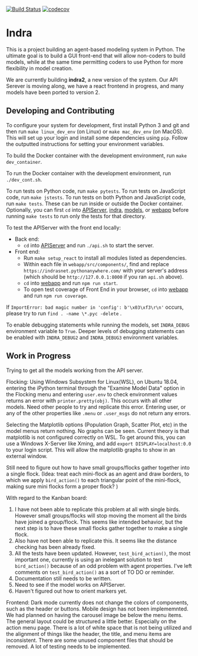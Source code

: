 [![Build Status](https://travis-ci.org/gcallah/indras_net.svg?branch=master)](https://travis-ci.org/gcallah/indras_net)
[![codecov](https://codecov.io/gh/gcallah/indras_net/branch/master/graph/badge.svg)](https://codecov.io/gh/gcallah/indras_net)

Indra
=====
This is a project building an agent-based modeling system in Python. The
ultimate goal is to build a GUI front-end that will allow non-coders to build
models, while at the same time permitting coders to use Python for more
flexibility in model creation.


We are currently building **indra2**, a new version of the system. Our API
Serever is moving along,  we have a react frontend in progress, and many models
have been ported to version 2.

Developing and Contributing
---------------------------
To configure your system for development, first install Python 3 and git and
then run `make linux_dev_env` (on Linux) or `make mac_dev_env` (on MacOS).
This will set up your login and install some dependencies using `pip`.
Follow the outputted instructions for setting your environment variables.

To build the Docker container with the development environment, run
`make dev_container`.

To run the Docker container with the development environment, run
`./dev_cont.sh`.

To run tests on Python code, run `make pytests`. To run tests on JavaScript
code, run `make jstests`. To run tests on both Python and JavaScript code,
run `make tests`. These can be run inside or outside the Docker container.
Optionally, you can first `cd` into [APIServer](APIServer), [indra](indra),
[models](models), or [webapp](webapp) before running `make tests` to run only
the tests for that directory.

To test the APIServer with the front end locally:

- Back end:
    - `cd` into [APIServer](APIServer) and run `./api.sh` to start the server.
- Front end:
    - Run `make setup_react` to install all modules listed as dependencies.
    - Within each file in `webapp/src/components/`, find and replace
      `https://indrasnet.pythonanywhere.com/` with your server's address (which
      should be `http://127.0.0.1:8000` if you ran `api.sh` above).
    - `cd` into [webapp](webapp) and run `npm run start`.
    - To open test coverage of Front End in your browser, `cd` into [webapp](webapp) and run `npm run coverage`.

If `ImportError: bad magic number in 'config': b'\x03\xf3\r\n'` occurs, please try to run `find . -name \*.pyc -delete` .

To enable debugging statements while running the models, set `INDRA_DEBUG` 
environment variable to `True`. Deeper levels of debugging statements
can be enabled with `INDRA_DEBUG2` and `INDRA_DEBUG3` environment variables.  

Work in Progress
----------------

Trying to get all the models working from the API server. 

Flocking:
Using Windows Subsystem for Linux(WSL), on Ubuntu 18.04, entering the iPython terminal through the "Examine Model Data" option in the Flocking menu and entering `user.env` to check environment values returns an error with `printer.pretty(obj)`. This occurs with all other models. Need other people to try and replicate this error. Entering user, or any of the other properties like `.menu` or `.user_msgs` do not return any errors.

Selecting the Matplotlib options (Population Graph, Scatter Plot, etc) in the model menus return nothing. No graphs can be seen. Current theory is that matplotlib is not configured correctly on WSL. To get around this, you can use a Windows X-Server like Xming, and add `export DISPLAY=localhost:0.0` to your login script. This will allow the matplotlib graphs to show in an external window. 

Still need to figure out how to have small groups/flocks gather together into a single flock. (Idea: treat each mini-flock as an agent and draw borders, to which we apply `bird_action()` to each triangular point of the mini-flock, making sure mini flocks form a proper flock? )

With regard to the Kanban board: 
1) I have not been able to replicate this problem at all with single birds. However small groups/flocks will stop moving the moment all the birds have joined a group/flock. This seems like intended behavior, but the next step is to have these small flocks gather together to make a single flock. 
2) Also have not been able to replicate this. It seems like the distance checking has been already fixed.
3) All the tests have been updated. However, `test_bird_action()`, the most important one, currently is using an inelegant solution to test `bird_action()` because of an odd problem with agent properties. I've left comments on `test_bird_action()` as a sort of TO DO or reminder.
4) Documentation still needs to be written.
5) Need to see if the model works on APIServer.
6) Haven't figured out how to orient markers yet. 

Frontend:
Dark mode currently does not change the colors of components, such as the header or buttons.
Mobile design has not been implememnted. We had planned on having the carousel image be below the menu items.
The general layout could be structured a little better. Especially on the action menu page. There is a lot of white space that is not being utilized and the alignment of things like the header, the title, and menu items are inconsistent.
There are some unused component files that should be removed.
A lot of testing needs to be implemented.
